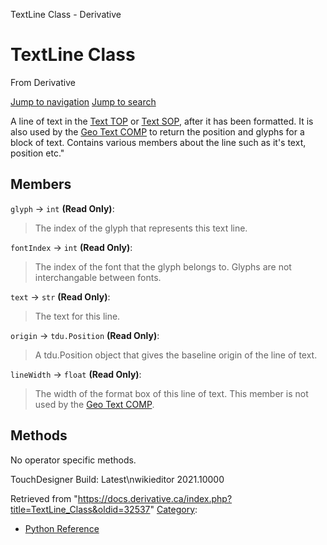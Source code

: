 

TextLine Class - Derivative

























# TextLine Class

From Derivative



[Jump to navigation](#mw-head)
[Jump to search](#searchInput)

A line of text in the [Text TOP](Text_TOP.html "Text TOP") or [Text SOP](Text_SOP.html "Text SOP"), after it has been formatted. It is also used by the [Geo Text COMP](Geo_Text_COMP.html "Geo Text COMP") to return the position and glyphs for a block of text. Contains various members about the line such as it's text, position etc."

  


## Members

`glyph` → `int` **(Read Only)**:

> The index of the glyph that represents this text line.

`fontIndex` → `int` **(Read Only)**:

> The index of the font that the glyph belongs to. Glyphs are not interchangable between fonts.

`text` → `str` **(Read Only)**:

> The text for this line.

`origin` → `tdu.Position` **(Read Only)**:

> A tdu.Position object that gives the baseline origin of the line of text.

`lineWidth` → `float` **(Read Only)**:

> The width of the format box of this line of text. This member is not used by the [Geo Text COMP](Geo_Text_COMP.html "Geo Text COMP").

## Methods

No operator specific methods.

  

TouchDesigner Build: 
Latest\nwikieditor
2021.10000






Retrieved from "<https://docs.derivative.ca/index.php?title=TextLine_Class&oldid=32537>"
[Category](Special_Categories.html "Special:Categories"):

* [Python Reference](Category_Python_Reference.html "Category:Python Reference")